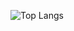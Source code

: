 ![Top Langs](https://github-readme-stats.vercel.app/api/top-langs/?username=kirylvolkau&langs_count=10theme=buefy&layout=compact)
